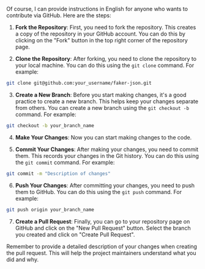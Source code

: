 Of course, I can provide instructions in English for anyone who wants to contribute via GitHub. Here are the steps:

1. **Fork the Repository**: First, you need to fork the repository. This creates a copy of the repository in your GitHub account. You can do this by clicking on the "Fork" button in the top right corner of the repository page.

2. **Clone the Repository**: After forking, you need to clone the repository to your local machine. You can do this using the `git clone` command. For example:

```bash
git clone git@github.com:your_username/faker-json.git
```

3. **Create a New Branch**: Before you start making changes, it's a good practice to create a new branch. This helps keep your changes separate from others. You can create a new branch using the `git checkout -b` command. For example:

```bash
git checkout -b your_branch_name
```

4. **Make Your Changes**: Now you can start making changes to the code.

5. **Commit Your Changes**: After making your changes, you need to commit them. This records your changes in the Git history. You can do this using the `git commit` command. For example:

```bash
git commit -m "Description of changes"
```

6. **Push Your Changes**: After committing your changes, you need to push them to GitHub. You can do this using the `git push` command. For example:

```bash
git push origin your_branch_name
```

7. **Create a Pull Request**: Finally, you can go to your repository page on GitHub and click on the "New Pull Request" button. Select the branch you created and click on "Create Pull Request".

Remember to provide a detailed description of your changes when creating the pull request. This will help the project maintainers understand what you did and why.